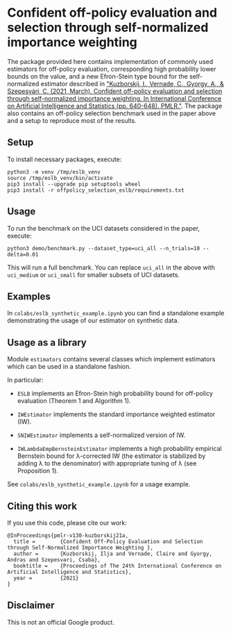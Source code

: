 # Confident off-policy evaluation and selection through self-normalized importance weighting

The package provided here contains implementation of commonly used estimators
for off-policy evaluation, corresponding high probability lower bounds on the
value, and a new Efron-Stein type bound for the self-normalized estimator
described in ["Kuzborskij, I., Vernade, C., Gyorgy, A., & Szepesvári, C. (2021,
March). Confident off-policy evaluation and selection through self-normalized
importance weighting. In International Conference on Artificial Intelligence and
Statistics (pp. 640-648). PMLR."](https://arxiv.org/abs/2006.10460). The package
also contains an off-policy selection benchmark used in the paper above and a
setup to reproduce most of the results.

## Setup

To install necessary packages, execute:

```
python3 -m venv /tmp/eslb_venv
source /tmp/eslb_venv/bin/activate
pip3 install --upgrade pip setuptools wheel
pip3 install -r offpolicy_selection_eslb/requirements.txt
```

## Usage

To run the benchmark on the UCI datasets considered in the paper, execute:

```
python3 demo/benchmark.py --dataset_type=uci_all --n_trials=10 --delta=0.01
```

This will run a full benchmark. You can replace `uci_all` in the above with
`uci_medium` or `uci_small` for smaller subsets of UCI datasets.

## Examples

In `colabs/eslb_synthetic_example.ipynb` you can find a standalone example
demonstrating the usage of our estimator on synthetic data.

## Usage as a library

Module `estimators` contains several classes which implement estimators
which can be used in a standalone fashion.

In particular:

* `ESLB` implements an Efron-Stein high probability bound for off-policy
evaluation (Theorem 1 and Algorithm 1).

* `IWEstimator` implements the standard importance weighted estimator (IW).

* `SNIWEstimator` implements a self-normalized version of IW.

* `IWLambdaEmpBernsteinEstimator` implements a high probability empirical
Bernstein bound for λ-corrected IW (the estimator is stabilized by adding λ
to the denominator) with appropriate tuning of λ (see Proposition 1).

See `colabs/eslb_synthetic_example.ipynb` for a usage example.


## Citing this work

If you use this code, please cite our work:

```
@InProceedings{pmlr-v130-kuzborskij21a,
  title =        {Confident Off-Policy Evaluation and Selection through Self-Normalized Importance Weighting },
  author =       {Kuzborskij, Ilja and Vernade, Claire and Gyorgy, Andras and Szepesvari, Csaba},
  booktitle =    {Proceedings of The 24th International Conference on Artificial Intelligence and Statistics},
  year =         {2021}
}
```

## Disclaimer

This is not an official Google product.
